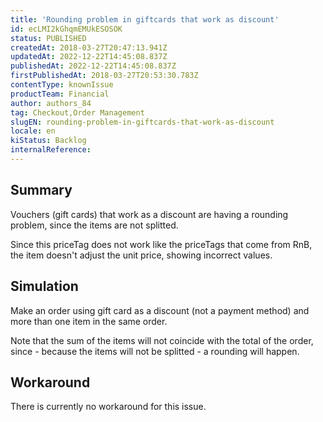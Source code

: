```yaml
---
title: 'Rounding problem in giftcards that work as discount'
id: ecLMI2kGhqmEMUkESOSOK
status: PUBLISHED
createdAt: 2018-03-27T20:47:13.941Z
updatedAt: 2022-12-22T14:45:08.837Z
publishedAt: 2022-12-22T14:45:08.837Z
firstPublishedAt: 2018-03-27T20:53:30.783Z
contentType: knownIssue
productTeam: Financial
author: authors_84
tag: Checkout,Order Management
slugEN: rounding-problem-in-giftcards-that-work-as-discount
locale: en
kiStatus: Backlog
internalReference: 
---
```


## Summary

Vouchers (gift cards) that work as a discount are having a rounding problem, since the items are not splitted.

Since this priceTag does not work like the priceTags that come from RnB, the item doesn't adjust the unit price, showing incorrect values.

## Simulation

Make an order using gift card as a discount (not a payment method) and more than one item in the same order.

Note that the sum of the items will not coincide with the total of the order, since - because the items will not be splitted - a rounding will happen.

## Workaround

There is currently no workaround for this issue.

